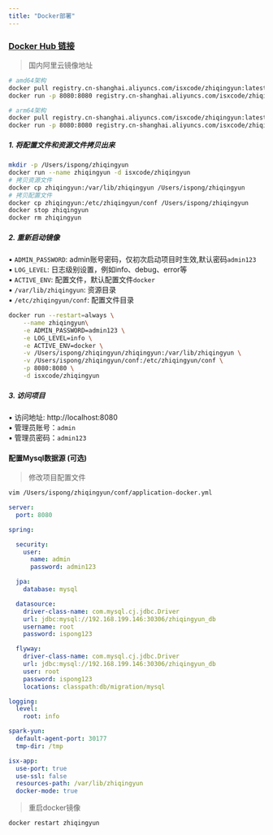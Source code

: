```yaml
---
title: "Docker部署"
---
```


### [Docker Hub 链接](https://hub.docker.com/r/isxcode/zhiqingyun)

> 国内阿里云镜像地址

```bash
# amd64架构
docker pull registry.cn-shanghai.aliyuncs.com/isxcode/zhiqingyun:latest-amd64
docker run -p 8080:8080 registry.cn-shanghai.aliyuncs.com/isxcode/zhiqingyun:latest-amd64

# arm64架构
docker pull registry.cn-shanghai.aliyuncs.com/isxcode/zhiqingyun:latest-arm64
docker run -p 8080:8080 registry.cn-shanghai.aliyuncs.com/isxcode/zhiqingyun:latest-arm64
```

##### 1. 将配置文件和资源文件拷贝出来

```bash
mkdir -p /Users/ispong/zhiqingyun
docker run --name zhiqingyun -d isxcode/zhiqingyun
# 拷贝资源文件
docker cp zhiqingyun:/var/lib/zhiqingyun /Users/ispong/zhiqingyun
# 拷贝配置文件
docker cp zhiqingyun:/etc/zhiqingyun/conf /Users/ispong/zhiqingyun
docker stop zhiqingyun
docker rm zhiqingyun
```

##### 2. 重新启动镜像

▪ `ADMIN_PASSWORD`: admin账号密码，仅初次启动项目时生效,默认密码`admin123`<br/>
▪ `LOG_LEVEL`: 日志级别设置，例如info、debug、error等 <br/>
▪ `ACTIVE_ENV`: 配置文件，默认配置文件`docker` <br/>
▪ `/var/lib/zhiqingyun`: 资源目录 <br/>
▪ `/etc/zhiqingyun/conf`: 配置文件目录 <br/>

```bash
docker run --restart=always \
    --name zhiqingyun\
    -e ADMIN_PASSWORD=admin123 \
    -e LOG_LEVEL=info \
    -e ACTIVE_ENV=docker \
    -v /Users/ispong/zhiqingyun/zhiqingyun:/var/lib/zhiqingyun \
    -v /Users/ispong/zhiqingyun/conf:/etc/zhiqingyun/conf \
    -p 8080:8080 \
    -d isxcode/zhiqingyun
```

##### 3. 访问项目

▪ 访问地址: http://localhost:8080 <br/>
▪ 管理员账号：`admin` <br/>
▪ 管理员密码：`admin123`

#### 配置Mysql数据源 (可选)

> 修改项目配置文件

```bash
vim /Users/ispong/zhiqingyun/conf/application-docker.yml
```

```yml
server:
  port: 8080

spring:

  security:
    user:
      name: admin
      password: admin123

  jpa:
    database: mysql

  datasource:
    driver-class-name: com.mysql.cj.jdbc.Driver
    url: jdbc:mysql://192.168.199.146:30306/zhiqingyun_db
    username: root
    password: ispong123

  flyway:
    driver-class-name: com.mysql.cj.jdbc.Driver
    url: jdbc:mysql://192.168.199.146:30306/zhiqingyun_db
    user: root
    password: ispong123
    locations: classpath:db/migration/mysql

logging:
  level:
    root: info

spark-yun:
  default-agent-port: 30177
  tmp-dir: /tmp

isx-app:
  use-port: true
  use-ssl: false
  resources-path: /var/lib/zhiqingyun
  docker-mode: true
```

> 重启docker镜像

```bash
docker restart zhiqingyun
```